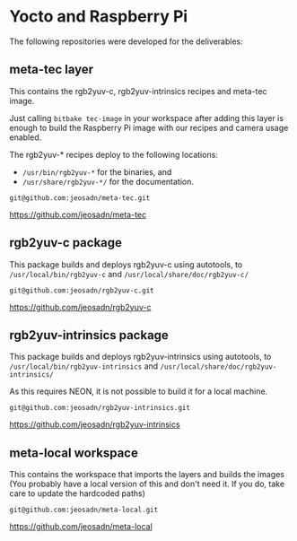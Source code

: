 # Yocto and Raspberry Pi

The following repositories were developed for the deliverables:

## meta-tec layer
This contains the rgb2yuv-c, rgb2yuv-intrinsics recipes and meta-tec image.

Just calling `bitbake tec-image` in your workspace after adding this layer is
enough to build the Raspberry Pi image with our recipes and camera usage enabled.

The rgb2yuv-\* recipes deploy to the following locations:
* `/usr/bin/rgb2yuv-*` for the binaries, and
* `/usr/share/rgb2yuv-*/` for the documentation.

`git@github.com:jeosadn/meta-tec.git`

https://github.com/jeosadn/meta-tec

## rgb2yuv-c package
This package builds and deploys rgb2yuv-c using autotools, to
`/usr/local/bin/rgb2yuv-c` and `/usr/local/share/doc/rgb2yuv-c/`

`git@github.com:jeosadn/rgb2yuv-c.git`

https://github.com/jeosadn/rgb2yuv-c

## rgb2yuv-intrinsics package
This package builds and deploys rgb2yuv-intrinsics using autotools, to
`/usr/local/bin/rgb2yuv-intrinsics` and `/usr/local/share/doc/rgb2yuv-intrinsics/`

As this requires NEON, it is not possible to build it for a local machine.

`git@github.com:jeosadn/rgb2yuv-intrinsics.git`

https://github.com/jeosadn/rgb2yuv-intrinsics


## meta-local workspace
This contains the workspace that imports the layers and builds the images
(You probably have a local version of this and don't need it. If you do, take
care to update the hardcoded paths)

`git@github.com:jeosadn/meta-local.git`

https://github.com/jeosadn/meta-local

